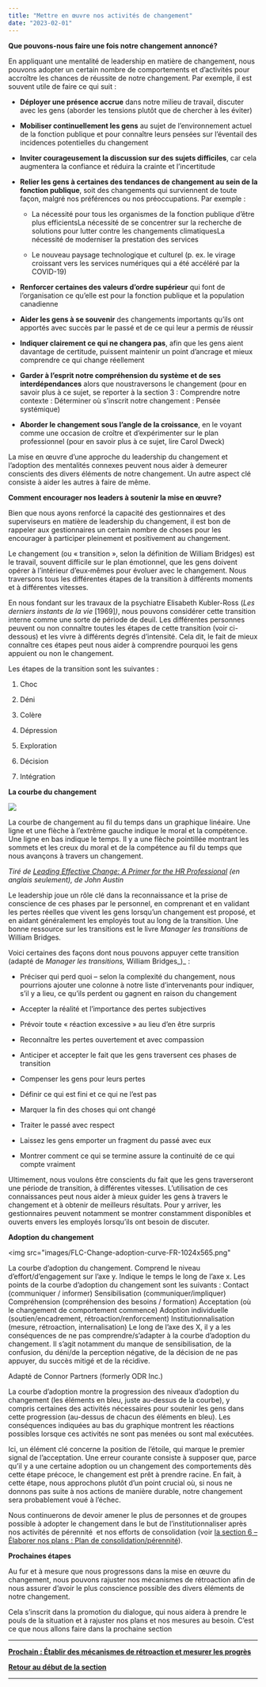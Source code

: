 ```yaml
---
title: "Mettre en œuvre nos activités de changement"
date: "2023-02-01"
---
```


**Que pouvons-nous faire une fois notre changement annoncé?**

En appliquant une mentalité de leadership en matière de changement, nous pouvons adopter un certain nombre de comportements et d’activités pour accroître les chances de réussite de notre changement. Par exemple, il est souvent utile de faire ce qui suit :

- **Déployer une présence accrue** dans notre milieu de travail, discuter avec les gens (aborder les tensions plutôt que de chercher à les éviter)

- **Mobiliser continuellement les gens** au sujet de l’environnement actuel de la fonction publique et pour connaître leurs pensées sur l’éventail des incidences potentielles du changement

- **Inviter courageusement la discussion sur des sujets difficiles**, car cela augmentera la confiance et réduira la crainte et l’incertitude

- **Relier les gens à certaines des tendances de changement au sein de la fonction publique**, soit des changements qui surviennent de toute façon, malgré nos préférences ou nos préoccupations. Par exemple :
    
    - La nécessité pour tous les organismes de la fonction publique d’être plus efficientsLa nécessité de se concentrer sur la recherche de solutions pour lutter contre les changements climatiquesLa nécessité de moderniser la prestation des services
    
    - Le nouveau paysage technologique et culturel (p. ex. le virage croissant vers les services numériques qui a été accéléré par la COVID-19)

- **Renforcer certaines des valeurs d’ordre supérieur** qui font de l’organisation ce qu’elle est pour la fonction publique et la population canadienne

- **Aider les gens à se souvenir** des changements importants qu’ils ont apportés avec succès par le passé et de ce qui leur a permis de réussir

- **Indiquer clairement ce qui ne changera pas**, afin que les gens aient davantage de certitude, puissent maintenir un point d’ancrage et mieux comprendre ce qui change réellement

- **Garder à l’esprit notre compréhension du système et de ses interdépendances** alors que noustraversons le changement (pour en savoir plus à ce sujet, se reporter à la section 3 : Comprendre notre contexte : Déterminer où s’inscrit notre changement : Pensée systémique)

- **Aborder le changement sous l’angle de la croissance**, en le voyant comme une occasion de croître et d’expérimenter sur le plan professionnel (pour en savoir plus à ce sujet, lire Carol Dweck)

La mise en œuvre d’une approche du leadership du changement et l’adoption des mentalités connexes peuvent nous aider à demeurer conscients des divers éléments de notre changement. Un autre aspect clé consiste à aider les autres à faire de même.

**Comment encourager nos leaders à soutenir la mise en œuvre?**

Bien que nous ayons renforcé la capacité des gestionnaires et des superviseurs en matière de leadership du changement, il est bon de rappeler aux gestionnaires un certain nombre de choses pour les encourager à participer pleinement et positivement au changement.

Le changement (ou « transition », selon la définition de William Bridges) est le travail, souvent difficile sur le plan émotionnel, que les gens doivent opérer à l’intérieur d’eux‑mêmes pour évoluer avec le changement. Nous traversons tous les différentes étapes de la transition à différents moments et à différentes vitesses.

En nous fondant sur les travaux de la psychiatre Elisabeth Kubler-Ross (_Les derniers instants de la vie_ \[1969\]_)_, nous pouvons considérer cette transition interne comme une sorte de période de deuil. Les différentes personnes peuvent ou non connaître toutes les étapes de cette transition (voir ci-dessous) et les vivre à différents degrés d’intensité. Cela dit, le fait de mieux connaître ces étapes peut nous aider à comprendre pourquoi les gens appuient ou non le changement.

Les étapes de la transition sont les suivantes :

1. Choc

3. Déni

5. Colère

7. Dépression

9. Exploration

11. Décision

13. Intégration

**La courbe du changement**

<img src="images/FLC-The-change-curve-FR-2.png">

La courbe de changement au fil du temps dans un graphique linéaire. Une ligne et une flèche à l’extrême gauche indique le moral et la compétence. Une ligne en bas indique le temps. Il y a une flèche pointillée montrant les sommets et les creux du moral et de la compétence au fil du temps que nous avançons à travers un changement.

_Tiré de_ [_Leading Effective Change: A Primer for the HR Professional_](https://www.researchgate.net/publication/345819452_Leading_Effective_Change_A_Primer_for_the_HR_Professional) _(en anglais seulement), de John Austin_

Le leadership joue un rôle clé dans la reconnaissance et la prise de conscience de ces phases par le personnel, en comprenant et en validant les pertes réelles que vivent les gens lorsqu’un changement est proposé, et en aidant généralement les employés tout au long de la transition. Une bonne ressource sur les transitions est le livre _Manager les transitions_ de William Bridges.

Voici certaines des façons dont nous pouvons appuyer cette transition (adapté de _Manager les transitions,_ William Bridges_)_ :

- Préciser qui perd quoi – selon la complexité du changement, nous pourrions ajouter une colonne à notre liste d’intervenants pour indiquer, s’il y a lieu, ce qu’ils perdent ou gagnent en raison du changement

- Accepter la réalité et l’importance des pertes subjectives

- Prévoir toute « réaction excessive » au lieu d’en être surpris

- Reconnaître les pertes ouvertement et avec compassion

- Anticiper et accepter le fait que les gens traversent ces phases de transition

- Compenser les gens pour leurs pertes

- Définir ce qui est fini et ce qui ne l’est pas

- Marquer la fin des choses qui ont changé

- Traiter le passé avec respect

- Laissez les gens emporter un fragment du passé avec eux

- Montrer comment ce qui se termine assure la continuité de ce qui compte vraiment

Ultimement, nous voulons être conscients du fait que les gens traverseront une période de transition, à différentes vitesses. L’utilisation de ces connaissances peut nous aider à mieux guider les gens à travers le changement et à obtenir de meilleurs résultats. Pour y arriver, les gestionnaires peuvent notamment se montrer constamment disponibles et ouverts envers les employés lorsqu’ils ont besoin de discuter.

**Adoption du changement**

<img src="images/FLC-Change-adoption-curve-FR-1024x565.png"

La courbe d’adoption du changement. Comprend le niveau d’effort/d’engagement sur l’axe y. Indique le temps le long de l’axe x. Les points de la courbe d’adoption du changement sont les suivants : Contact (communiquer / informer) Sensibilisation (communiquer/impliquer) Compréhension (compréhension des besoins / formation) Acceptation (où le changement de comportement commence) Adoption individuelle (soutien/encadrement, rétroaction/renforcement) Institutionnalisation (mesure, rétroaction, internalisation) Le long de l’axe des X, il y a les conséquences de ne pas comprendre/s’adapter à la courbe d’adoption du changement. Il s’agit notamment du manque de sensibilisation, de la confusion, du déni/de la perception négative, de la décision de ne pas appuyer, du succès mitigé et de la récidive.

Adapté de Connor Partners (formerly ODR Inc.)

La courbe d’adoption montre la progression des niveaux d’adoption du changement (les éléments en bleu, juste au-dessus de la courbe), y compris certaines des activités nécessaires pour soutenir les gens dans cette progression (au-dessus de chacun des éléments en bleu). Les conséquences indiquées au bas du graphique montrent les réactions possibles lorsque ces activités ne sont pas menées ou sont mal exécutées.

Ici, un élément clé concerne la position de l’étoile, qui marque le premier signal de l’acceptation. Une erreur courante consiste à supposer que, parce qu’il y a une certaine adoption ou un changement des comportements dès cette étape précoce, le changement est prêt à prendre racine. En fait, à cette étape, nous approchons plutôt d’un point crucial où, si nous ne donnons pas suite à nos actions de manière durable, notre changement sera probablement voué à l’échec.

Nous continuerons de devoir amener le plus de personnes et de groupes possible à adopter le changement dans le but de l’institutionnaliser après nos activités de pérennité  et nos efforts de consolidation (voir [la section 6 – Élaborer nos plans : Plan de consolidation/pérennité](/framework-for-leading-change/plan-de-consolidation-perennite/)).

**Prochaines étapes**

Au fur et à mesure que nous progressons dans la mise en œuvre du changement, nous pouvons rajuster nos mécanismes de rétroaction afin de nous assurer d’avoir le plus conscience possible des divers éléments de notre changement.

Cela s’inscrit dans la promotion du dialogue, qui nous aidera à prendre le pouls de la situation et à rajuster nos plans et nos mesures au besoin. C’est ce que nous allons faire dans la prochaine section

* * *

[****Prochain : Établir des mécanismes de rétroaction et mesurer les progrès****](/framework-for-leading-change/etablir-des-mecanismes-de-retroaction-et-mesurer-les-progres/)

[**Retour au début de la section**](/framework-for-leading-change/mise-en-oeuvre-du-changement/)

* * *
